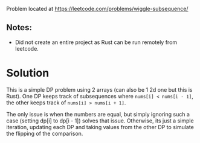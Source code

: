 Problem located at https://leetcode.com/problems/wiggle-subsequence/

## Notes:
- Did not create an entire project as Rust can be run remotely from leetcode.

# Solution
This is a simple DP problem using 2 arrays (can also be 1 2d one but this is Rust).
One DP keeps track of subsequences where `nums[i] < nums[i - 1]`, the other keeps track of `nums[i] > nums[i + 1]`.

The only issue is when the numbers are equal, but simply ignoring such a case (setting dp[i] to dp[i - 1]) solves that issue.
Otherwise, its just a simple iteration, updating each DP and taking values from the other DP to simulate the flipping of the comparison.